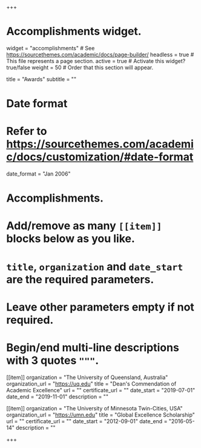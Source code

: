 +++
# Accomplishments widget.
widget = "accomplishments"  # See https://sourcethemes.com/academic/docs/page-builder/
headless = true  # This file represents a page section.
active = true  # Activate this widget? true/false
weight = 50  # Order that this section will appear.

title = "Awards"
subtitle = ""

# Date format
#   Refer to https://sourcethemes.com/academic/docs/customization/#date-format
date_format = "Jan 2006"

# Accomplishments.
#   Add/remove as many `[[item]]` blocks below as you like.
#   `title`, `organization` and `date_start` are the required parameters.
#   Leave other parameters empty if not required.
#   Begin/end multi-line descriptions with 3 quotes `"""`.

[[item]]
  organization = "The University of Queensland, Australia"
  organization_url = "https://uq.edu"
  title = "Dean's Commendation of Academic Excellence"
  url = ""
  certificate_url = ""
  date_start = "2019-07-01"
  date_end = "2019-11-01"
  description = ""

[[item]]
  organization = "The University of Minnesota Twin-Cities, USA"
  organization_url = "https://umn.edu"
  title = "Global Excellence Scholarship"
  url = ""
  certificate_url = ""
  date_start = "2012-09-01"
  date_end = "2016-05-14"
  description = ""

+++
